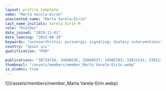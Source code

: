 ```yaml
---
layout: profile_template
name: "Marta Varela-Eirín"
unaccented_name: "Marta Varela-Eirin"
last_name_initials: Varela Eirin M
role: "PostDoc"
date_joined: "2019-11-01"
date_leaving: "2022-06-29"
keywords: "osteoarthritis; purinergic signaling; dietary interventions"
country: "Spain 🇪🇸"
qualification: "PhD"

publications: "38724734; 34908245; 35609537; 34985783; 33823141; 33911261; 32800659"
thumbnail: "/assets/members/member_Marta Varela-Eirín.webp"
is_alumni: true
---
```


 ![](/assets/members/member_Marta Varela-Eirín.webp)

 